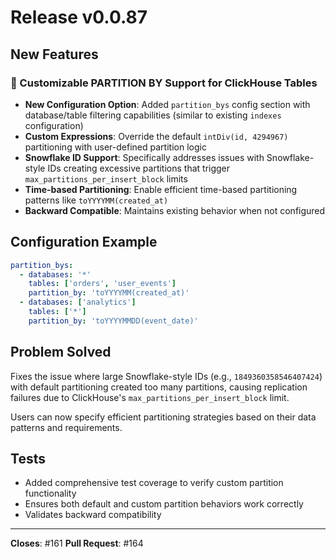 # Release v0.0.87

## New Features

### 🎉 Customizable PARTITION BY Support for ClickHouse Tables

- **New Configuration Option**: Added `partition_bys` config section with database/table filtering capabilities (similar to existing `indexes` configuration)
- **Custom Expressions**: Override the default `intDiv(id, 4294967)` partitioning with user-defined partition logic
- **Snowflake ID Support**: Specifically addresses issues with Snowflake-style IDs creating excessive partitions that trigger `max_partitions_per_insert_block` limits
- **Time-based Partitioning**: Enable efficient time-based partitioning patterns like `toYYYYMM(created_at)`
- **Backward Compatible**: Maintains existing behavior when not configured

## Configuration Example

```yaml
partition_bys:
  - databases: '*'
    tables: ['orders', 'user_events']
    partition_by: 'toYYYYMM(created_at)'
  - databases: ['analytics']
    tables: ['*']
    partition_by: 'toYYYYMMDD(event_date)'
```

## Problem Solved

Fixes the issue where large Snowflake-style IDs (e.g., `1849360358546407424`) with default partitioning created too many partitions, causing replication failures due to ClickHouse's `max_partitions_per_insert_block` limit.

Users can now specify efficient partitioning strategies based on their data patterns and requirements.

## Tests

- Added comprehensive test coverage to verify custom partition functionality
- Ensures both default and custom partition behaviors work correctly
- Validates backward compatibility

---

**Closes**: #161
**Pull Request**: #164